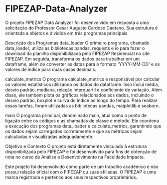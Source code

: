 # FIPEZAP-Data-Analyzer

O projeto FIPEZAP Data Analyzer foi desenvolvido em resposta a uma solicitação do Professor Cesar Augusto Cardoso Caetano. Sua estrutura é orientada a objetos e dividida em três programas principais.

Descrição dos Programas
data_loader
O primeiro programa, chamado data_loader, utiliza as bibliotecas pandas, requests e io para fazer o download da planilha disponibilizada pelo FIPEZAP Residencial no site FIPEZAP. Em seguida, transforma os dados para trabalhar em um dataframe, além de converter as datas para o formato 'YYYY-MM-DD' e os valores de índice para duas casas decimais.

calculate_metrics
O programa calculate_metrics é responsável por calcular os valores estatísticos utilizando os dados do dataframe. Isso inclui média, desvio padrão, mediana, relação interquartil e coeficiente de variação. Além disso, ele também plota os gráficos relacionados aos dados, incluindo o desvio padrão, boxplot e curva do índice ao longo do tempo. Para realizar essas tarefas, foram utilizadas as bibliotecas pandas, matplotlib e seaborn.

main
O programa principal, denominado main, atua como o ponto de ligação entre os códigos e as chamadas de classe e método. Ele coordena a execução dos programas data_loader e calculate_metrics, garantindo que os dados sejam carregados corretamente e que as métricas sejam calculadas e visualizadas adequadamente.

Objetivo e Contexto
O projeto está diretamente vinculado à estrutura disponibilizada pelo FIPEZAP e foi desenvolvido para fins de obtenção de nota no curso de Análise e Desenvolvimento na Faculdade Impacta.

Este projeto foi desenvolvido como parte de um trabalho acadêmico e não possui relação oficial com o FIPEZAP ou suas afiliadas. O FIPEZAP é uma marca registrada e pertence aos seus respectivos proprietários.
